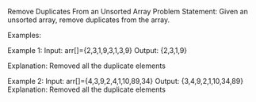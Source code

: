 Remove Duplicates From an Unsorted Array
Problem Statement: Given an unsorted array, remove duplicates from the array.

Examples:

Example 1:
Input: arr[]={2,3,1,9,3,1,3,9}
Output:  {2,3,1,9}

Explanation: Removed all the duplicate elements

Example 2:
Input: arr[]={4,3,9,2,4,1,10,89,34}
Output: {3,4,9,2,1,10,34,89}
Explanation: Removed all the duplicate elements